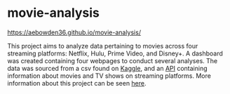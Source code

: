 # movie-analysis
https://aebowden36.github.io/movie-analysis/

This project aims to analyze data pertaining to movies across four streaming platforms: Netflix, Hulu, Prime Video, and Disney+. A dashboard was created containing four webpages to conduct several analyses. The data was sourced from a csv found on [Kaggle](https://www.kaggle.com/ruchi798/movies-on-netflix-prime-video-hulu-and-disney), and an [API](https://www.themoviedb.org/documentation/api?language=en-US) containing information about movies and TV shows on streaming platforms. More information about this project can be seen [here](https://docs.google.com/presentation/d/13IHHbEGvcl8oFTBnLDpueoYqq1xTGyxx/edit?usp=sharing&ouid=112557470831034356755&rtpof=true&sd=true).